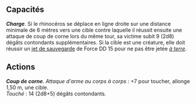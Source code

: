 ## Capacités
_**Charge**_. Si le rhinocéros se déplace en ligne droite sur une distance minimale de 6 mètres vers une cible contre laquelle il réussit ensuite une attaque de coup de corne lors du même tour, sa victime subit 9 (2d8) dégâts contondants supplémentaires. Si la cible est une créature, elle doit réussir un [jet de sauvegarde](/utiliser-les-caracteristiques/#jets-de-sauvegarde) de Force DD 15 pour ne pas être jetée [_à terre_](/gerer-la-sante-du-personnage/#a-terre).

## Actions
_**Coup de corne**_. _Attaque d'arme au corps à corps_ : +7 pour toucher, allonge 1,50 m, une cible.  
_Touché_ : 14 (2d8+5) dégâts contondants.

